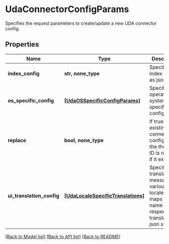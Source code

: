 # UdaConnectorConfigParams

Specifies the request parameters to create/update a new UDA connector config.

## Properties
Name | Type | Description | Notes
------------ | ------------- | ------------- | -------------
**index_config** | **str, none_type** | Specifies the index config as json string. | [optional] 
**os_specific_config** | [**[UdaOSSpecificConfigParams]**](UdaOSSpecificConfigParams.md) | Specifies operating system specific configuration. | [optional] 
**replace** | **bool, none_type** | If true, any existing connector config with the the same ID is replaced if it exists. | [optional] 
**ui_translation_config** | [**[UdaLocaleSpecificTranslations]**](UdaLocaleSpecificTranslations.md) | Specifies the translation messages for various locales. It maps locale name to their respective translation json strings. | [optional] 

[[Back to Model list]](../README.md#documentation-for-models) [[Back to API list]](../README.md#documentation-for-api-endpoints) [[Back to README]](../README.md)


